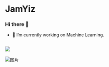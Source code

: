 # JamYiz
### Hi there 👋
- 🔭 I’m currently working on Machine Learning.


![](https://github-readme-stats.vercel.app/api?username=JamYiz)
---
![图片](https://count.getloli.com/get/@jamstack?theme=asoul)
